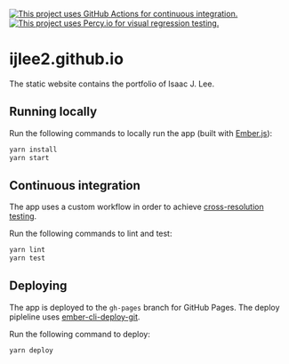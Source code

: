[![This project uses GitHub Actions for continuous integration.](https://github.com/ijlee2/ijlee2.github.io/workflows/CI/badge.svg)](https://github.com/ijlee2/ijlee2.github.io/actions?query=workflow%3ACI)
[![This project uses Percy.io for visual regression testing.](https://percy.io/static/images/percy-badge.svg)](https://percy.io/Isaac/ijlee2.github.io)

# ijlee2.github.io

The static website contains the portfolio of Isaac J. Lee.


## Running locally

Run the following commands to locally run the app (built with [Ember.js](https://emberjs.com/)):

```bash
yarn install
yarn start
```


## Continuous integration

The app uses a custom workflow in order to achieve [cross-resolution testing](https://crunchingnumbers.live/2020/06/07/container-queries-cross-resolution-testing/).

Run the following commands to lint and test:

```bash
yarn lint
yarn test
```


## Deploying

The app is deployed to the `gh-pages` branch for GitHub Pages. The deploy pipleline uses [ember-cli-deploy-git](https://github.com/ef4/ember-cli-deploy-git).

Run the following command to deploy:

```bash
yarn deploy
```